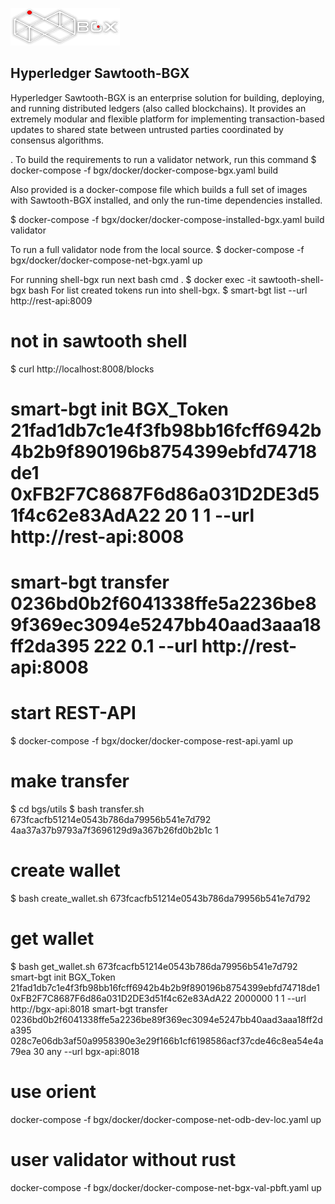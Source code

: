 ![Sawtooth=BGX](bgx/images/logo-bgx.png)

Hyperledger Sawtooth-BGX
-------------

Hyperledger Sawtooth-BGX is an enterprise solution for building, deploying, and
running distributed ledgers (also called blockchains). It provides an extremely
modular and flexible platform for implementing transaction-based updates to
shared state between untrusted parties coordinated by consensus algorithms.

.
To build the requirements to run a validator network, run this command
$ docker-compose -f bgx/docker/docker-compose-bgx.yaml build

Also provided is a docker-compose file which builds a full set of images
with Sawtooth-BGX installed, and only the run-time dependencies installed.

$ docker-compose -f bgx/docker/docker-compose-installed-bgx.yaml build validator

To run a full validator node from the local source.
$ docker-compose -f bgx/docker/docker-compose-net-bgx.yaml up

For running shell-bgx run next bash cmd .
$ docker exec -it sawtooth-shell-bgx bash
For list created tokens run into shell-bgx. 
$ smart-bgt list  --url http://rest-api:8009
# not in sawtooth shell
$ curl http://localhost:8008/blocks
# smart-bgt init BGX_Token 21fad1db7c1e4f3fb98bb16fcff6942b4b2b9f890196b8754399ebfd74718de1 0xFB2F7C8687F6d86a031D2DE3d51f4c62e83AdA22 20 1 1 --url http://rest-api:8008
# smart-bgt transfer 0236bd0b2f6041338ffe5a2236be89f369ec3094e5247bb40aad3aaa18ff2da395 222 0.1 --url http://rest-api:8008 

# start REST-API 
$ docker-compose -f bgx/docker/docker-compose-rest-api.yaml up 
# make transfer 
$ cd bgs/utils
$ bash transfer.sh 673fcacfb51214e0543b786da79956b541e7d792 4aa37a37b9793a7f3696129d9a367b26fd0b2b1c 1
# create wallet
$ bash create_wallet.sh 673fcacfb51214e0543b786da79956b541e7d792
# get wallet
$ bash get_wallet.sh 673fcacfb51214e0543b786da79956b541e7d792
smart-bgt init BGX_Token 21fad1db7c1e4f3fb98bb16fcff6942b4b2b9f890196b8754399ebfd74718de1 0xFB2F7C8687F6d86a031D2DE3d51f4c62e83AdA22 2000000 1 1 --url http://bgx-api:8018
smart-bgt transfer 0236bd0b2f6041338ffe5a2236be89f369ec3094e5247bb40aad3aaa18ff2da395 028c7e06db3af50a9958390e3e29f166b1cf6198586acf37cde46c8ea54e4a79ea 30 any --url bgx-api:8018
# use orient
docker-compose -f bgx/docker/docker-compose-net-odb-dev-loc.yaml up
# user validator without rust
docker-compose -f bgx/docker/docker-compose-net-bgx-val-pbft.yaml up

